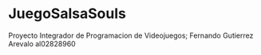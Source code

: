 # JuegoSalsaSouls
Proyecto Integrador de Programacion de Videojuegos;   Fernando Gutierrez Arevalo al02828960
